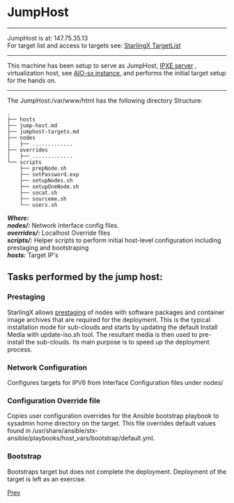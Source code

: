 # JumpHost 

---

JumpHost is at: 147.75.35.13<br/>
For target list and access to targets see: [StarlingX TargetList](jumphost-targets.md)

---

This machine has been setup to serve as JumpHost, [IPXE server](../equinix-metal-setup/IPXEServer.md)  , virtualization host, see [AIO-sx instance](../libvirt/README.md), and performs the initial target setup for the hands on.


---

The JumpHost:/var/www/html has the following directory Structure:

```
.
├── hosts
├── jump-host.md
├── jumphost-targets.md
├── nodes
│   ├── ............. 
├── overrides
│   ├── ............. 
└── scripts
    ├── prepNode.sh
	├── setPassword.exp
	├── setupNodes.sh
	├── setupOneNode.sh
	├── socat.sh
	├── sourceme.sh
	└── users.sh
```

***Where:***<br/>
***nodes/:***		Network interface config files.<br/>
***overrides/:***	Localhost Override files<br/>
***scripts/:***		Helper scripts to perform initial host-level configuration including prestaging and bootstraping<br/>
***hosts:*** Target IP's


## Tasks performed by the jump host:

### Prestaging

StarlingX allows [prestaging](https://docs.starlingx.io/dist_cloud/kubernetes/prestage-a-subcloud-using-dcmanager-df756866163f.html) of nodes with software packages and container image archives that are required for the deployment.  This is the typical installation mode for sub-clouds and starts by updating the default Install Media with update-iso.sh tool. The resultant media is then used to pre-install the sub-clouds. Its main purpose is to speed up the deployment process.

### Network Configuration

Configures targets for IPV6 from Interface Configuration files under nodes/

### Configuration Override file

Copies user configuration overrides for the Ansible bootstrap playbook to sysadmin home directory on the target. This file overrides default values found in /usr/share/ansible/stx-ansible/playbooks/host_vars/bootstrap/default.yml.

### Bootstrap

Bootstraps target but does not complete the deployment. Deployment of the target is left as an exercise.

[Prev](../Readme.md)

